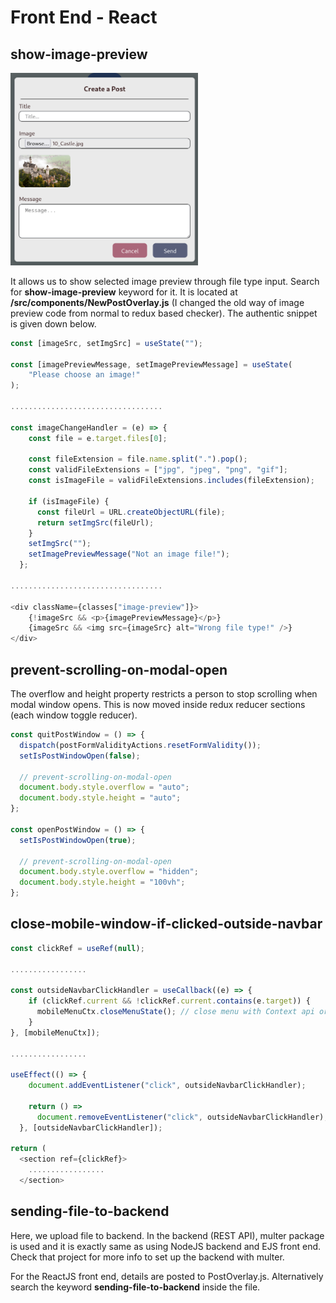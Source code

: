 # Front End - React

## show-image-preview

<img src="./readme-images/image-preview-window.png" style="width: 300px">

It allows us to show selected image preview through file type input. Search for **show-image-preview** keyword for it. It is located at **/src/components/NewPostOverlay.js** (I changed the old way of image preview code from normal to redux based checker). The authentic snippet is given down below.

```javascript
const [imageSrc, setImgSrc] = useState("");

const [imagePreviewMessage, setImagePreviewMessage] = useState(
    "Please choose an image!"
);

..................................

const imageChangeHandler = (e) => {
    const file = e.target.files[0];

    const fileExtension = file.name.split(".").pop();
    const validFileExtensions = ["jpg", "jpeg", "png", "gif"];
    const isImageFile = validFileExtensions.includes(fileExtension);

    if (isImageFile) {
      const fileUrl = URL.createObjectURL(file);
      return setImgSrc(fileUrl);
    }
    setImgSrc("");
    setImagePreviewMessage("Not an image file!");
  };

..................................

<div className={classes["image-preview"]}>
    {!imageSrc && <p>{imagePreviewMessage}</p>}
    {imageSrc && <img src={imageSrc} alt="Wrong file type!" />}
</div>

```

## prevent-scrolling-on-modal-open

The overflow and height property restricts a person to stop scrolling when modal window opens. This is now moved inside redux reducer sections (each window toggle reducer).

```javascript
const quitPostWindow = () => {
  dispatch(postFormValidityActions.resetFormValidity());
  setIsPostWindowOpen(false);

  // prevent-scrolling-on-modal-open
  document.body.style.overflow = "auto";
  document.body.style.height = "auto";
};

const openPostWindow = () => {
  setIsPostWindowOpen(true);

  // prevent-scrolling-on-modal-open
  document.body.style.overflow = "hidden";
  document.body.style.height = "100vh";
};
```

## close-mobile-window-if-clicked-outside-navbar

```javascript
const clickRef = useRef(null);

.................

const outsideNavbarClickHandler = useCallback((e) => {
    if (clickRef.current && !clickRef.current.contains(e.target)) {
      mobileMenuCtx.closeMenuState(); // close menu with Context api or other state management tool
    }
}, [mobileMenuCtx]);

.................

useEffect(() => {
    document.addEventListener("click", outsideNavbarClickHandler);

    return () =>
      document.removeEventListener("click", outsideNavbarClickHandler);
  }, [outsideNavbarClickHandler]);

return (
  <section ref={clickRef}>
    .................
  </section>

```

## sending-file-to-backend
Here, we upload file to backend. In the backend (REST API), multer package is used and it is exactly same as using NodeJS backend and EJS front end. Check that project for more info to set up the backend with multer.

For the ReactJS front end, details are posted to PostOverlay.js. Alternatively search the keyword **sending-file-to-backend** inside the file.